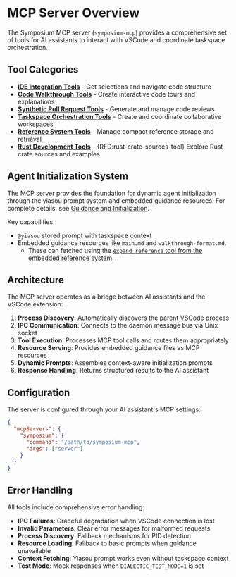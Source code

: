 # MCP Server Overview

The Symposium MCP server (`symposium-mcp`) provides a comprehensive set of tools for AI assistants to interact with VSCode and coordinate taskspace orchestration.

## Tool Categories

- **[IDE Integration Tools](./mcp-tools/ide-integration.md)** - Get selections and navigate code structure
- **[Code Walkthrough Tools](./mcp-tools/walkthroughs.md)** - Create interactive code tours and explanations  
- **[Synthetic Pull Request Tools](./mcp-tools/synthetic-prs.md)** - Generate and manage code reviews
- **[Taskspace Orchestration Tools](./mcp-tools/taskspace-orchestration.md)** - Create and coordinate collaborative workspaces
- **[Reference System Tools](./mcp-tools/reference-system.md)** - Manage compact reference storage and retrieval
- **[Rust Development Tools](./mcp-tools/rust-development.md)** - {RFD:rust-crate-sources-tool} Explore Rust crate sources and examples

## Agent Initialization System

The MCP server provides the foundation for dynamic agent initialization through the yiasou prompt system and embedded guidance resources. For complete details, see [Guidance and Initialization](./guidance-and-initialization.md).

Key capabilities:
- `@yiasou` stored prompt with taskspace context
- Embedded guidance resources  like `main.md` and `walkthrough-format.md`.
  - These can fetched using the [`expand_reference` tool from the embedded reference system](./mcp-tools/reference-system.md).

## Architecture

The MCP server operates as a bridge between AI assistants and the VSCode extension:

1. **Process Discovery**: Automatically discovers the parent VSCode process
2. **IPC Communication**: Connects to the daemon message bus via Unix socket
3. **Tool Execution**: Processes MCP tool calls and routes them appropriately
4. **Resource Serving**: Provides embedded guidance files as MCP resources
5. **Dynamic Prompts**: Assembles context-aware initialization prompts
6. **Response Handling**: Returns structured results to the AI assistant

## Configuration

The server is configured through your AI assistant's MCP settings:

```json
{
  "mcpServers": {
    "symposium": {
      "command": "/path/to/symposium-mcp",
      "args": ["server"]
    }
  }
}
```

## Error Handling

All tools include comprehensive error handling:
- **IPC Failures**: Graceful degradation when VSCode connection is lost
- **Invalid Parameters**: Clear error messages for malformed requests  
- **Process Discovery**: Fallback mechanisms for PID detection
- **Resource Loading**: Fallback to basic prompts when guidance unavailable
- **Context Fetching**: Yiasou prompt works even without taskspace context
- **Test Mode**: Mock responses when `DIALECTIC_TEST_MODE=1` is set
